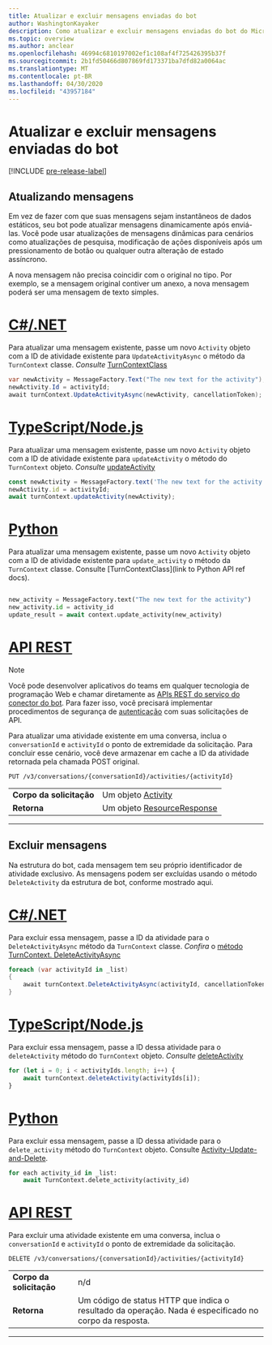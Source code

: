 ```yaml
---
title: Atualizar e excluir mensagens enviadas do bot
author: WashingtonKayaker
description: Como atualizar e excluir mensagens enviadas do bot do Microsoft Teams
ms.topic: overview
ms.author: anclear
ms.openlocfilehash: 46994c6810197002ef1c108af4f725426395b37f
ms.sourcegitcommit: 2b1fd50466d807869fd173371ba7dfd82a0064ac
ms.translationtype: MT
ms.contentlocale: pt-BR
ms.lasthandoff: 04/30/2020
ms.locfileid: "43957184"
---
```

# <a name="update-and-delete-messages-sent-from-your-bot"></a>Atualizar e excluir mensagens enviadas do bot

[!INCLUDE [pre-release-label](~/includes/v4-to-v3-pointer-bots.md)]

## <a name="updating-messages"></a>Atualizando mensagens

Em vez de fazer com que suas mensagens sejam instantâneos de dados estáticos, seu bot pode atualizar mensagens dinamicamente após enviá-las. Você pode usar atualizações de mensagens dinâmicas para cenários como atualizações de pesquisa, modificação de ações disponíveis após um pressionamento de botão ou qualquer outra alteração de estado assíncrono.

A nova mensagem não precisa coincidir com o original no tipo. Por exemplo, se a mensagem original contiver um anexo, a nova mensagem poderá ser uma mensagem de texto simples.

# <a name="cnet"></a>[C#/.NET](#tab/dotnet)

Para atualizar uma mensagem existente, passe um novo `Activity` objeto com a ID de atividade existente para `UpdateActivityAsync` o método da `TurnContext` classe. *Consulte* [TurnContextClass](/dotnet/api/microsoft.bot.builder.turncontext?view=botbuilder-dotnet-stable)

```csharp
var newActivity = MessageFactory.Text("The new text for the activity");
newActivity.Id = activityId;
await turnContext.UpdateActivityAsync(newActivity, cancellationToken);
```

# <a name="typescriptnodejs"></a>[TypeScript/Node.js](#tab/typescript)

Para atualizar uma mensagem existente, passe um novo `Activity` objeto com a ID de atividade existente para `updateActivity` o método do `TurnContext` objeto. *Consulte* [updateActivity](/javascript/api/botbuilder-core/turncontext?view=botbuilder-ts-latest#updateactivity-partial-activity--)

```typescript
const newActivity = MessageFactory.text('The new text for the activity');
newActivity.id = activityId;
await turnContext.updateActivity(newActivity);
```

# <a name="python"></a>[Python](#tab/python)

Para atualizar uma mensagem existente, passe um novo `Activity` objeto com a ID de atividade existente para `update_activity` o método da `TurnContext` classe. Consulte [TurnContextClass](link to Python API ref docs).

```python

new_activity = MessageFactory.text("The new text for the activity")
new_activity.id = activity_id
update_result = await context.update_activity(new_activity)

```

# <a name="rest-api"></a>[API REST](#tab/rest)

>[!NOTE]
>Você pode desenvolver aplicativos do teams em qualquer tecnologia de programação Web e chamar diretamente as [APIs REST do serviço do conector do bot](/azure/bot-service/rest-api/bot-framework-rest-connector-api-reference?view=azure-bot-service-4.0). Para fazer isso, você precisará implementar procedimentos de segurança de [autenticação](/azure/bot-service/rest-api/bot-framework-rest-connector-authentication?view=azure-bot-service-4.0) com suas solicitações de API.

Para atualizar uma atividade existente em uma conversa, inclua o `conversationId` e `activityId` o ponto de extremidade da solicitação. Para concluir esse cenário, você deve armazenar em cache a ID da atividade retornada pela chamada POST original.

```http
PUT /v3/conversations/{conversationId}/activities/{activityId}
```

| | |
|----|----|
| **Corpo da solicitação** | Um objeto [Activity](/azure/bot-service/rest-api/bot-framework-rest-connector-api-reference?view=azure-bot-service-4.0#activity-object) |
| **Retorna** | Um objeto [ResourceResponse](/azure/bot-service/rest-api/bot-framework-rest-connector-api-reference?view=azure-bot-service-4.0#resourceresponse-object) |

---

## <a name="deleting-messages"></a>Excluir mensagens

Na estrutura do bot, cada mensagem tem seu próprio identificador de atividade exclusivo.
As mensagens podem ser excluídas usando o método `DeleteActivity` da estrutura de bot, conforme mostrado aqui.

# <a name="cnet"></a>[C#/.NET](#tab/dotnet)

Para excluir essa mensagem, passe a ID da atividade para o `DeleteActivityAsync` método da `TurnContext` classe. *Confira* o [método TurnContext. DeleteActivityAsync](/dotnet/api/microsoft.bot.builder.turncontext.deleteactivityasync?view=botbuilder-dotnet-stable)

```csharp
foreach (var activityId in _list)
{
    await turnContext.DeleteActivityAsync(activityId, cancellationToken);
}
```

# <a name="typescriptnodejs"></a>[TypeScript/Node.js](#tab/typescript)

Para excluir essa mensagem, passe a ID dessa atividade para o `deleteActivity` método do `TurnContext` objeto. *Consulte* [deleteActivity](/javascript/api/botbuilder-core/turncontext?view=botbuilder-ts-latest#deleteactivity-string---partial-conversationreference--)

```typescript
for (let i = 0; i < activityIds.length; i++) {
    await turnContext.deleteActivity(activityIds[i]);
}
```

# <a name="python"></a>[Python](#tab/python)

Para excluir essa mensagem, passe a ID dessa atividade para o `delete_activity` método do `TurnContext` objeto. Consulte [Activity-Update-and-Delete](https://github.com/microsoft/botbuilder-python/blob/c04ecacb22c1f4b43a671fe2f1e4782218391975/tests/teams/scenarios/activity-update-and-delete/bots/activity_update_and_delete_bot.py).

```python
for each activity_id in _list:
    await TurnContext.delete_activity(activity_id)
```

# <a name="rest-api"></a>[API REST](#tab/rest)

 Para excluir uma atividade existente em uma conversa, inclua o `conversationId` e `activityId` o ponto de extremidade da solicitação.

```http
DELETE /v3/conversations/{conversationId}/activities/{activityId}
```

| | |
|----|----|
| **Corpo da solicitação** | n/d |
| **Retorna** | Um código de status HTTP que indica o resultado da operação. Nada é especificado no corpo da resposta. |

---

